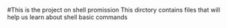 #This is the project on shell promission
This dirctory contains files that will help us learn about shell basic commands
